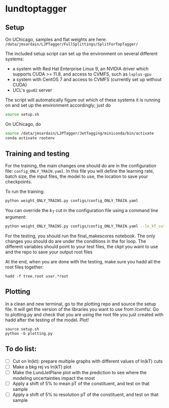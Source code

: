 # lundtoptagger

## Setup

On UChicago, samples and flat weights are here:  
`/data/jmsardain/LJPTagger/FullSplittings/SplitForTopTagger/`

The included setup script can set up the environment on several different systems:

- a system with Red Hat Enterprise Linux 9, an NVIDIA driver which supports CUDA >= 11.8, and access to CVMFS, such as `lxplus-gpu`
- a system with CentOS 7 and access to CVMFS (currently set up without CUDA)
- UCL's `gpu02` server

The script will automatically figure out which of these systems it is running on and set up the environment accordingly; just do

```bash
source setup.sh
```

On UChicago, do

```bash
source /data/jmsardain/LJPTagger/JetTagging/miniconda/bin/activate
conda activate rootenv
```

## Training and testing

For the training, the main changes one should do are in the configuration file: `config_ONLY_TRAIN.yaml`.
In this file you will define the learning rate, batch size, the input files, the model to use, the location to save your checkpoints.

To run the training:

```bash
python weight_ONLY_TRAINS.py configs/config_ONLY_TRAIN.yaml
```

You can override the $k_T$ cut in the configuration file using a command line argument:

```bash
python weight_ONLY_TRAINS.py configs/config_ONLY_TRAIN.yaml --ln_kT_cut 0
```


For the testing, you should run the final_makescores notebook. The only changes you should do are under the conditions in the for loop. The different variables should point to your test files, the ckpt you want to use and the repo to save your output root files 

At the end, when you are done with the testing, make sure you hadd all the root files together: 
```
hadd -f tree.root user.*root
```

## Plotting

In a clean and new terminal, go to the plotting repo and source the setup file. 
It will get the version of the libraries you want to use from /cvmfs/. 
Go to plotting.py and check that you are using the root file you just created with hadd after the testing of the model. 
Plot! 
```
source setup.sh
python -b plotting.py 
```

## To do list: 
- [ ] Cut on ln(kt): prepare multiple graphs with different values of ln(kT) cuts 
- [ ] Make a bkg rej vs ln(kT) plot
- [ ] Make the LundJetPlane plot with the prediction to see where the modeling uncertainties impact the most
- [ ] Apply a shift of 5% to mean pT of the constituent, and test on that sample
- [ ] Apply a shift of 5% to resolution pT of the constituent, and test on that sample
